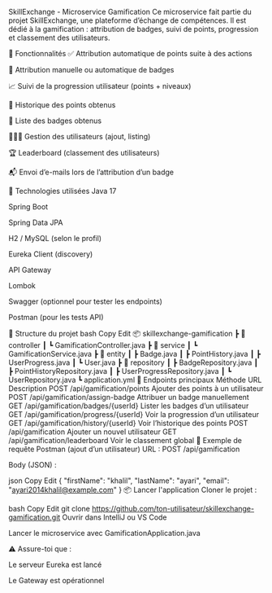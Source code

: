 SkillExchange - Microservice Gamification
Ce microservice fait partie du projet SkillExchange, une plateforme d’échange de compétences. Il est dédié à la gamification : attribution de badges, suivi de points, progression et classement des utilisateurs.

🚀 Fonctionnalités
✅ Attribution automatique de points suite à des actions

🏅 Attribution manuelle ou automatique de badges

📈 Suivi de la progression utilisateur (points + niveaux)

📜 Historique des points obtenus

🧾 Liste des badges obtenus

🧑‍🤝‍🧑 Gestion des utilisateurs (ajout, listing)

🏆 Leaderboard (classement des utilisateurs)

📬 Envoi d’e-mails lors de l’attribution d’un badge

🧱 Technologies utilisées
Java 17

Spring Boot

Spring Data JPA

H2 / MySQL (selon le profil)

Eureka Client (discovery)

API Gateway

Lombok

Swagger (optionnel pour tester les endpoints)

Postman (pour les tests API)

📁 Structure du projet
bash
Copy
Edit
📦 skillexchange-gamification
┣ 📂 controller
┃ ┗ GamificationController.java
┣ 📂 service
┃ ┗ GamificationService.java
┣ 📂 entity
┃ ┣ Badge.java
┃ ┣ PointHistory.java
┃ ┣ UserProgress.java
┃ ┗ User.java
┣ 📂 repository
┃ ┣ BadgeRepository.java
┃ ┣ PointHistoryRepository.java
┃ ┣ UserProgressRepository.java
┃ ┗ UserRepository.java
┗ application.yml
🔗 Endpoints principaux
Méthode	URL	Description
POST	/api/gamification/points	Ajouter des points à un utilisateur
POST	/api/gamification/assign-badge	Attribuer un badge manuellement
GET	/api/gamification/badges/{userId}	Lister les badges d’un utilisateur
GET	/api/gamification/progress/{userId}	Voir la progression d’un utilisateur
GET	/api/gamification/history/{userId}	Voir l’historique des points
POST	/api/gamification	Ajouter un nouvel utilisateur
GET	/api/gamification/leaderboard	Voir le classement global
🧪 Exemple de requête Postman (ajout d’un utilisateur)
URL : POST /api/gamification

Body (JSON) :

json
Copy
Edit
{
"firstName": "khalil",
"lastName": "ayari",
"email": "ayari2014khalil@example.com"
}
📦 Lancer l'application
Cloner le projet :

bash
Copy
Edit
git clone https://github.com/ton-utilisateur/skillexchange-gamification.git
Ouvrir dans IntelliJ ou VS Code

Lancer le microservice avec GamificationApplication.java

⚠️ Assure-toi que :

Le serveur Eureka est lancé

Le Gateway est opérationnel

